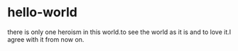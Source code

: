 # hello-world
there is only one heroism in this world.to see the world as it is and to love it.I agree with it from now on.
